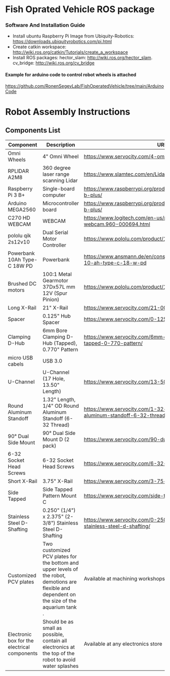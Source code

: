 # Fish Oprated Vehicle ROS package
### Software And Installation Guide 

- Install ubuntu Raspberry Pi Image from Ubiquity-Robotics:
https://downloads.ubiquityrobotics.com/pi.html
- Create catkin workspace:
http://wiki.ros.org/catkin/Tutorials/create_a_workspace
- Install ROS packages:
hector_slam: http://wiki.ros.org/hector_slam.
cv_bridge:  http://wiki.ros.org/cv_bridge


#### Example for arduino code to control robot wheels is attached 
https://github.com/RonenSegevLab/FishOperatedVehicle/tree/main/ArduinoCode


# Robot Assembly Instructions 
## Components List 

|Component                                    |Description                                                                                                                                    |URL                                                                              |Tags     |Quantity|
|---------------------------------------------|-----------------------------------------------------------------------------------------------------------------------------------------------|---------------------------------------------------------------------------------|---------|--------|
|Omni Wheels                                  |4" Omni Wheel                                                                                                                                  |https://www.servocity.com/4-omni-wheel/                                          |Mechanics|8       |
|RPLIDAR A2M8                                 |360 degree laser range scanning Lidar                                                                                                          |https://www.slamtec.com/en/Lidar/A2                                              |Hardware |1       |
|Raspberry Pi 3 B+                            |Single-board computer                                                                                                                          |https://www.raspberrypi.org/products/raspberry-pi-3-model-b-plus/                |Hardware |1       |
|Arduino MEGA2560                             |Microcontroller board                                                                                                                          |https://www.raspberrypi.org/products/raspberry-pi-3-model-b-plus/                |Hardware |1       |
|C270 HD WEBCAM                               |WEBCAM                                                                                                                                         |https://www.logitech.com/en-us/products/webcams/c270-hd-webcam.960-000694.html   |Hardware |1       |
|pololu qik 2s12v10                           |Dual Serial Motor Controller                                                                                                                   |https://www.pololu.com/product/1112                                              |Hardware |1       |
|Powerbank 10Ah Type-C 18W PD                 |Powerbank                                                                                                                                      |https://www.ansmann.de/en/consumer/powerbanks/powerbank-10-ah-type-c-18-w-pd     |Hardware |1       |
|Brushed DC motors                            |100:1 Metal Gearmotor 37Dx57L mm 12V (Spur Pinion)                                                                                             |https://www.pololu.com/product/1106                                              |Mechanics|4       |
|Long X-Rail                                  |21" X-Rail                                                                                                                                     |https://www.servocity.com/21-00-x-rail/                                          |Mechanics|1       |
|Spacer                                       |0.125" Hub Spacer                                                                                                                              |https://www.servocity.com/0-125-hub-spacer/                                      |Mechanics|4       |
| Clamping D-Hub                              |6mm Bore Clamping D-Hub (Tapped), 0.770" Pattern                                                                                               |https://www.servocity.com/6mm-bore-clamping-d-hub-tapped-0-770-pattern/          |Mechanics|4       |
|micro USB cabels                             |USB 3.0                                                                                                                                        |                                                                                 |Hardware |4       |
|U-Channel                                    |U-Channel (17 Hole, 13.50" Length)                                                                                                             |https://www.servocity.com/13-50-aluminum-channel/                                |Mechanics|8       |
|Round Aluminum Standoff                      |1.32" Length, 1/4" OD Round Aluminum Standoff (6-32 Thread)                                                                                    |https://www.servocity.com/1-32-length-1-4-od-round-aluminum-standoff-6-32-thread/|Mechanics|20      |
|90° Dual Side Mount                          |90° Dual Side Mount D (2 pack)                                                                                                                 |https://www.servocity.com/90-dual-side-mount-d-2-pack/                           |Mechanics|8       |
|6-32 Socket Head Screws                      |6-32 Socket Head Screws                                                                                                                        |https://www.servocity.com/6-32-socket-head-screws/                               |Mechanics|40      |
|  Short X-Rail                               |3.75" X-Rail                                                                                                                                   |https://www.servocity.com/3-75-x-rail/                                           |Mechanics|4       |
|Side Tapped                                  |Side Tapped Pattern Mount C                                                                                                                    |https://www.servocity.com/side-tapped-pattern-mount-c/                           |Mechanics|4       |
|Stainless Steel D-Shafting                   |0.250" (1/4") x 2.375" (2-3/8") Stainless Steel D-Shafting                                                                                     |https://www.servocity.com/0-250-1-4-x-2-375-2-3-8-stainless-steel-d-shafting/    |Mechanics|4       |
|Customized PCV plates                        |Two customized PCV plates for the bottom and upper levels of the robot, demotions are flexible and dependent on the size of the aquarium tank .|Available at machining workshops.                                                |Extras   |2       |
|Electronic box for the electrical components |Should be as small as possible, contain all electronics at the top of the robot to avoid water splashes                                        |Available at any electronics store                                               |Extras   |1       |



